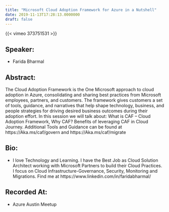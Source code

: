 ```yaml
---
title: "Microsoft Cloud Adoption Framework for Azure in a Nutshell"
date: 2019-11-13T17:28:13.0000000
draft: false
---
```


{{< vimeo 373751531 >}}

## Speaker:

 - Farida Bharmal

## Abstract:

<p>The Cloud Adoption Framework is the One Microsoft approach to cloud adoption in Azure, consolidating and sharing best practices from Microsoft employees, partners, and customers. The framework gives customers a set of tools, guidance, and narratives that help shape technology, business, and people strategies for driving desired business outcomes during their adoption effort. In this session we will talk about: What is CAF – Cloud Adoption Framework, Why CAF? Benefits of leveraging CAF in Cloud Journey. Additional Tools and Guidance can be found at https://Aka.ms/caf/govern and https://Aka.ms/caf/migrate</p>

## Bio:

 - <p>I love Technology and Learning. I have the Best Job as Cloud Solution Architect working with Microsoft Partners to build their Cloud Practices. I focus on Cloud Infrastructure-Governance, Security, Monitoring and Migrations. Find me at https://www.linkedin.com/in/faridabharmal/</p>

## Recorded At:

 - Azure Austin Meetup

